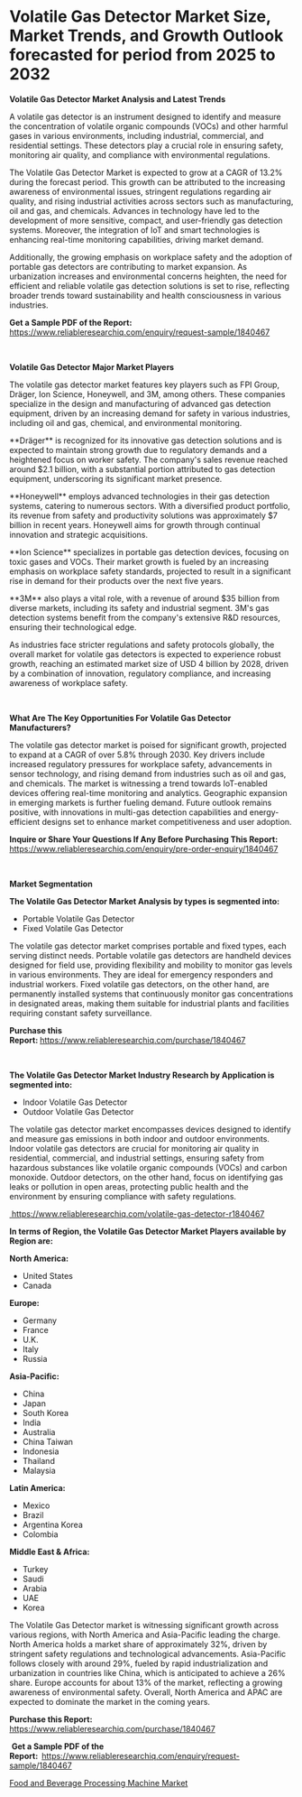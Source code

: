 <p><h1>Volatile Gas Detector Market Size, Market Trends, and Growth Outlook forecasted for period from 2025 to 2032</h1></p><p><strong>Volatile Gas Detector Market Analysis and Latest Trends</strong></p>
<p><p>A volatile gas detector is an instrument designed to identify and measure the concentration of volatile organic compounds (VOCs) and other harmful gases in various environments, including industrial, commercial, and residential settings. These detectors play a crucial role in ensuring safety, monitoring air quality, and compliance with environmental regulations.</p><p>The Volatile Gas Detector Market is expected to grow at a CAGR of 13.2% during the forecast period. This growth can be attributed to the increasing awareness of environmental issues, stringent regulations regarding air quality, and rising industrial activities across sectors such as manufacturing, oil and gas, and chemicals. Advances in technology have led to the development of more sensitive, compact, and user-friendly gas detection systems. Moreover, the integration of IoT and smart technologies is enhancing real-time monitoring capabilities, driving market demand. </p><p>Additionally, the growing emphasis on workplace safety and the adoption of portable gas detectors are contributing to market expansion. As urbanization increases and environmental concerns heighten, the need for efficient and reliable volatile gas detection solutions is set to rise, reflecting broader trends toward sustainability and health consciousness in various industries.</p></p>
<p><strong>Get a Sample PDF of the Report:&nbsp;</strong> <a href="https://www.reliableresearchiq.com/enquiry/request-sample/1840467?utm_campaign=3132&utm_medium=2&utm_source=Github&utm_content=ia&utm_term=12042025&utm_id=volatile-gas-detector">https://www.reliableresearchiq.com/enquiry/request-sample/1840467</a></p>
<p>&nbsp;</p>
<p><strong>Volatile Gas Detector Major Market Players</strong></p>
<p><p>The volatile gas detector market features key players such as FPI Group, Dräger, Ion Science, Honeywell, and 3M, among others. These companies specialize in the design and manufacturing of advanced gas detection equipment, driven by an increasing demand for safety in various industries, including oil and gas, chemical, and environmental monitoring.</p><p>**Dräger** is recognized for its innovative gas detection solutions and is expected to maintain strong growth due to regulatory demands and a heightened focus on worker safety. The company's sales revenue reached around $2.1 billion, with a substantial portion attributed to gas detection equipment, underscoring its significant market presence.</p><p>**Honeywell** employs advanced technologies in their gas detection systems, catering to numerous sectors. With a diversified product portfolio, its revenue from safety and productivity solutions was approximately $7 billion in recent years. Honeywell aims for growth through continual innovation and strategic acquisitions.</p><p>**Ion Science** specializes in portable gas detection devices, focusing on toxic gases and VOCs. Their market growth is fueled by an increasing emphasis on workplace safety standards, projected to result in a significant rise in demand for their products over the next five years.</p><p>**3M** also plays a vital role, with a revenue of around $35 billion from diverse markets, including its safety and industrial segment. 3M's gas detection systems benefit from the company's extensive R&D resources, ensuring their technological edge.</p><p>As industries face stricter regulations and safety protocols globally, the overall market for volatile gas detectors is expected to experience robust growth, reaching an estimated market size of USD 4 billion by 2028, driven by a combination of innovation, regulatory compliance, and increasing awareness of workplace safety.</p></p>
<p>&nbsp;</p>
<p><strong>What Are The Key Opportunities For Volatile Gas Detector Manufacturers?</strong></p>
<p><p>The volatile gas detector market is poised for significant growth, projected to expand at a CAGR of over 5.8% through 2030. Key drivers include increased regulatory pressures for workplace safety, advancements in sensor technology, and rising demand from industries such as oil and gas, and chemicals. The market is witnessing a trend towards IoT-enabled devices offering real-time monitoring and analytics. Geographic expansion in emerging markets is further fueling demand. Future outlook remains positive, with innovations in multi-gas detection capabilities and energy-efficient designs set to enhance market competitiveness and user adoption.</p></p>
<p><strong>Inquire or Share Your Questions If Any Before Purchasing This Report:</strong> <a href="https://www.reliableresearchiq.com/enquiry/pre-order-enquiry/1840467?utm_campaign=3132&utm_medium=2&utm_source=Github&utm_content=ia&utm_term=12042025&utm_id=volatile-gas-detector">https://www.reliableresearchiq.com/enquiry/pre-order-enquiry/1840467</a></p>
<p>&nbsp;</p>
<p><strong>Market Segmentation</strong></p>
<p><strong>The Volatile Gas Detector Market Analysis by types is segmented into:</strong></p>
<p><ul><li>Portable Volatile Gas Detector</li><li>Fixed Volatile Gas Detector</li></ul></p>
<p><p>The volatile gas detector market comprises portable and fixed types, each serving distinct needs. Portable volatile gas detectors are handheld devices designed for field use, providing flexibility and mobility to monitor gas levels in various environments. They are ideal for emergency responders and industrial workers. Fixed volatile gas detectors, on the other hand, are permanently installed systems that continuously monitor gas concentrations in designated areas, making them suitable for industrial plants and facilities requiring constant safety surveillance.</p></p>
<p><strong>Purchase this Report:&nbsp;</strong><a href="https://www.reliableresearchiq.com/purchase/1840467?utm_campaign=3132&utm_medium=2&utm_source=Github&utm_content=ia&utm_term=12042025&utm_id=volatile-gas-detector">https://www.reliableresearchiq.com/purchase/1840467</a></p>
<p>&nbsp;</p>
<p><strong>The Volatile Gas Detector Market Industry Research by Application is segmented into:</strong></p>
<p><ul><li>Indoor Volatile Gas Detector</li><li>Outdoor Volatile Gas Detector</li></ul></p>
<p><p>The volatile gas detector market encompasses devices designed to identify and measure gas emissions in both indoor and outdoor environments. Indoor volatile gas detectors are crucial for monitoring air quality in residential, commercial, and industrial settings, ensuring safety from hazardous substances like volatile organic compounds (VOCs) and carbon monoxide. Outdoor detectors, on the other hand, focus on identifying gas leaks or pollution in open areas, protecting public health and the environment by ensuring compliance with safety regulations.</p></p>
<p><a href="https://www.reliableresearchiq.com/volatile-gas-detector-r1840467?utm_campaign=3132&utm_medium=2&utm_source=Github&utm_content=ia&utm_term=12042025&utm_id=volatile-gas-detector">&nbsp;https://www.reliableresearchiq.com/volatile-gas-detector-r1840467</a></p>
<p><strong>In terms of Region, the Volatile Gas Detector Market Players available by Region are:</strong></p>
<p>
    <p> <strong> North America: </strong>
        <ul>
            <li>United States</li>
            <li>Canada</li>
        </ul>
        </p> 
    <p> <strong> Europe: </strong>
        <ul>
            <li>Germany</li>
            <li>France</li>
            <li>U.K.</li>
            <li>Italy</li>
            <li>Russia</li>
        </ul>
        </p> 
    <p> <strong> Asia-Pacific: </strong>
        <ul>
            <li>China</li>
            <li>Japan</li>
            <li>South Korea</li>
            <li>India</li>
            <li>Australia</li>
            <li>China Taiwan</li>
            <li>Indonesia</li>
            <li>Thailand</li>
            <li>Malaysia</li>
        </ul>
        </p> 
    <p> <strong> Latin America: </strong>
        <ul>
            <li>Mexico</li>
            <li>Brazil</li>
            <li>Argentina Korea</li>
            <li>Colombia</li>
        </ul>
        </p> 
    <p> <strong> Middle East & Africa: </strong>
        <ul>
            <li>Turkey</li>
            <li>Saudi</li>
            <li>Arabia</li>
            <li>UAE</li>
            <li>Korea</li>
        </ul>
    </p>
    </p>
<p><p>The Volatile Gas Detector market is witnessing significant growth across various regions, with North America and Asia-Pacific leading the charge. North America holds a market share of approximately 32%, driven by stringent safety regulations and technological advancements. Asia-Pacific follows closely with around 29%, fueled by rapid industrialization and urbanization in countries like China, which is anticipated to achieve a 26% share. Europe accounts for about 13% of the market, reflecting a growing awareness of environmental safety. Overall, North America and APAC are expected to dominate the market in the coming years.</p></p>
<p><strong>Purchase this Report: </strong><a href="https://www.reliableresearchiq.com/purchase/1840467?utm_campaign=3132&utm_medium=2&utm_source=Github&utm_content=ia&utm_term=12042025&utm_id=volatile-gas-detector">https://www.reliableresearchiq.com/purchase/1840467</a></p>
<p>&nbsp;<strong>Get a Sample PDF of the Report:&nbsp;&nbsp;</strong><a href="https://www.reliableresearchiq.com/enquiry/request-sample/1840467?utm_campaign=3132&utm_medium=2&utm_source=Github&utm_content=ia&utm_term=12042025&utm_id=volatile-gas-detector">https://www.reliableresearchiq.com/enquiry/request-sample/1840467</a></p>
<p><strong></strong></p>
<p><p><a href="https://github.com/berkemiars2j/Market-Research-Report-List-1/blob/main/food-and-beverage-processing-machine-market.md?utm_campaign=3132&utm_medium=2&utm_source=Github&utm_content=ia&utm_term=12042025&utm_id=volatile-gas-detector">Food and Beverage Processing Machine Market</a></p></p>